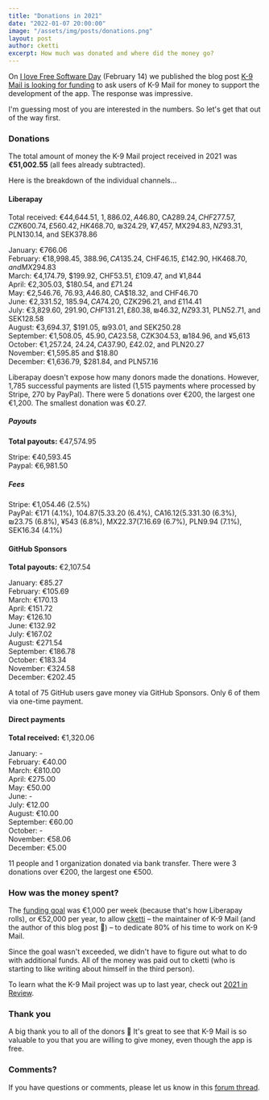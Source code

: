 ```yaml
---
title: "Donations in 2021"
date: "2022-01-07 20:00:00"
image: "/assets/img/posts/donations.png"
layout: post
author: cketti
excerpt: How much was donated and where did the money go?
---
```


On [I love Free Software Day](https://fsfe.org/activities/ilovefs/) (February 14) we published the blog post [K-9 Mail is looking for funding](https://k9mail.app/2021/02/14/K-9-Mail-is-looking-for-funding) to ask users of K-9 Mail for money to support the development of the app. The response was impressive.

I'm guessing most of you are interested in the numbers. So let's get that out of the way first.


### Donations

The total amount of money the K-9 Mail project received in 2021 was **€51,002.55** (all fees already subtracted).

Here is the breakdown of the individual channels…


#### Liberapay

Total received: €44,644.51, $1,886.02, A$46.80, CA$289.24, CHF277.57, CZK600.74, £560.42, HK$468.70, ₪324.29, ¥7,457, MX$294.83, NZ$93.31, PLN130.14, and SEK378.86

January: €766.06  
February: €18,998.45, $388.96, CA$135.24, CHF46.15, £142.90, HK$468.70, and MX$294.83  
March: €4,174.79, $199.92, CHF53.51, £109.47, and ¥1,844  
April: €2,305.03, $180.54, and £71.24  
May: €2,546.76, $76.93, A$46.80, CA$18.32, and CHF46.70  
June: €2,331.52, $185.94, CA$74.20, CZK296.21, and £114.41  
July: €3,829.60, $291.90, CHF131.21, £80.38, ₪46.32, NZ$93.31, PLN52.71, and SEK128.58  
August: €3,694.37, $191.05, ₪93.01, and SEK250.28  
September: €1,508.05, $45.90, CA$23.58, CZK304.53, ₪184.96, and ¥5,613  
October: €1,257.24, $24.24, CA$37.90, £42.02, and PLN20.27  
November: €1,595.85 and $18.80  
December: €1,636.79, $281.84, and PLN57.16

Liberapay doesn't expose how many donors made the donations. However, 1,785 successful payments are listed (1,515 payments where processed by Stripe, 270 by PayPal).
There were 5 donations over €200, the largest one €1,200. The smallest donation was €0.27.

##### Payouts

**Total payouts:** €47,574.95

Stripe: €40,593.45  
Paypal: €6,981.50

##### Fees

Stripe: €1,054.46 (2.5%)  
PayPal: €171 (4.1%), $104.87 (5.3%), A$3.20 (6.4%), CA$16.12 (5.3%), CHF19.63 (6.6%), CZK56.06 (8.5%), £29.48 (5.0%), HK$31.30 (6.3%), ₪23.75 (6.8%), ¥543 (6.8%), MX$22.37 (7.1%), NZ$6.69 (6.7%), PLN9.94 (7.1%), SEK16.34 (4.1%)


#### GitHub Sponsors

**Total payouts:** €2,107.54

January: €85.27  
February: €105.69  
March: €170.13  
April: €151.72  
May: €126.10  
June: €132.92  
July: €167.02  
August: €271.54  
September: €186.78  
October: €183.34  
November: €324.58  
December: €202.45

A total of 75 GitHub users gave money via GitHub Sponsors. Only 6 of them via one-time payment.


#### Direct payments

**Total received:** €1,320.06

January: -  
February: €40.00  
March: €810.00  
April: €275.00  
May: €50.00  
June: -  
July: €12.00  
August: €10.00  
September: €60.00  
October: -  
November: €58.06  
December: €5.00  

11 people and 1 organization donated via bank transfer. There were 3 donations over €200, the largest one €500.


### How was the money spent?

The [funding goal](https://k9mail.app/2021/02/14/K-9-Mail-is-looking-for-funding) was €1,000 per week (because that's how Liberapay rolls), or €52,000 per year, to allow [cketti](https://cketti.de/) – the maintainer of K-9 Mail (and the author of this blog post 👋) – to dedicate 80% of his time to work on K-9 Mail. 

Since the goal wasn't exceeded, we didn't have to figure out what to do with additional funds. All of the money was paid out to cketti (who is starting to like writing about himself in the third person).

To learn what the K-9 Mail project was up to last year, check out [2021 in Review](https://k9mail.app/2022/01/18/2021-in-Review).


### Thank you

A big thank you to all of the donors 💖 It's great to see that K-9 Mail is so valuable to you that you are willing to give money, even though the app is free. 


### Comments?

If you have questions or comments, please let us know in this [forum thread](https://forum.k9mail.app/t/blog-post-donations-in-2021/3936).
